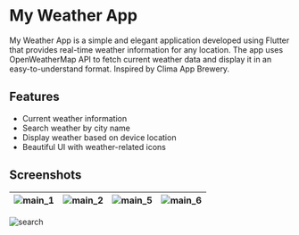 # My Weather App

My Weather App is a simple and elegant application developed using Flutter that provides real-time weather information for any location. The app uses OpenWeatherMap API to fetch current weather data and display it in an easy-to-understand format. Inspired by Clima App Brewery.

## Features
* Current weather information
* Search weather by city name
* Display weather based on device location
* Beautiful UI with weather-related icons

## Screenshots

| ![main_1](https://github.com/AmranBinOmairah/Flutter-MyWeatherApp/assets/85381367/1cb5d00c-8088-40a0-a42b-4ab5f9607da0) | ![main_2](https://github.com/AmranBinOmairah/Flutter-MyWeatherApp/assets/85381367/05a82618-1e84-4007-be79-d3857aa62727) | ![main_5](https://github.com/AmranBinOmairah/Flutter-MyWeatherApp/assets/85381367/f071e692-0cc6-4f43-8b2e-23d046ad4bd3) | ![main_6](https://github.com/AmranBinOmairah/Flutter-MyWeatherApp/assets/85381367/307a9d9b-d5de-40a9-b094-1344ef210adb) |
|----------------------------------|----------------------------------|----------------------------------|----------------------------------| 

 
 
 
 
![search](https://github.com/AmranBinOmairah/Flutter-MyWeatherApp/assets/85381367/40c16c78-2645-49b5-8fe7-69c7959aa008)
